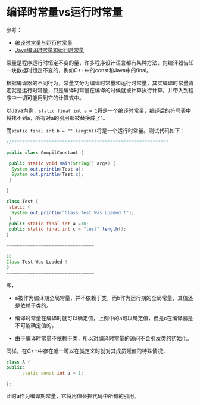 # 编译时常量vs运行时常量

参考：

+ [编译时常量与运行时常量](https://www.cnblogs.com/grefr/p/6094903.html)
+ [Java编译时常量和运行时常量](https://www.cnblogs.com/xiaohang123/p/12046577.html)

常量是程序运行时恒定不变的量，许多程序设计语言都有某种方法，向编译器告知一块数据时恒定不变的，例如C++中的const和Java中的final。

根据编译器的不同行为，常量又分为编译时常量和运行时常量，其实编译时常量肯定就是运行时常量，只是编译时常量在编译的时候就被计算执行计算，并带入到程序中一切可能用到它的计算式中。

以Java为例，`static final int a = 1`将是一个编译时常量，编译后的符号表中将找不到a，所有对a的引用都被替换成了1。

而`static final int b = "".length()`将是一个运行时常量。测试代码如下：

```java
//***********************************************************

public class CompilConstant {

 public static void main(String[] args) {
  System.out.println(Test.a);
  System.out.println(Test.c);
 }

}

class Test {
 static {
  System.out.println("Class Test Was Loaded !");
 }
 public static final int a =10;
 public static final int c = "test".length();
}

=================================

10
Class Test Was Loaded !
0
=================================
```

即，

+ a被作为编译期全局常量，并不依赖于类，而b作为运行期的全局常量，其值还是依赖于类的。

+ 编译时常量在编译时就可以确定值，上例中的a可以确定值，但是c在编译器是不可能确定值的。

+ 由于编译时常量不依赖于类，所以对编译时常量的访问不会引发类的初始化。

同样，在C++中存在唯一可以在类定义时就对其成员赋值的特殊情况，


```C++
class A {
public:
      static const int a = 1;

};
```

此时a作为编译期常量，它将用值替换代码中所有的引用。
















